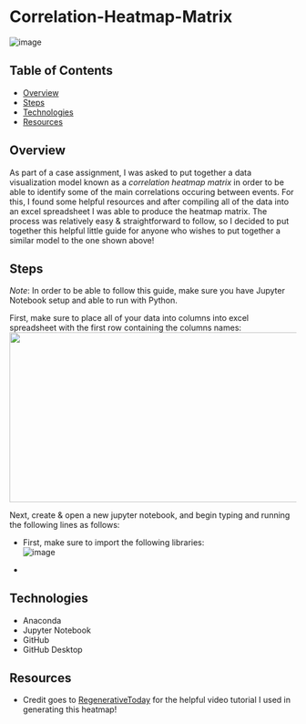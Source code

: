 # Correlation-Heatmap-Matrix
![image](https://user-images.githubusercontent.com/77221025/164954339-71ece39c-5b34-4e64-b73b-8355126f8a30.png)

## Table of Contents
* [Overview](#Overview)
* [Steps](#Steps)
* [Technologies](#Technologies)
* [Resources](#Resources)

## Overview
As part of a case assignment, I was asked to put together a data visualization model known as a *correlation heatmap matrix* in order to be able to identify some of the main correlations occuring between events. For this, I found some helpful resources and after compiling all of the data into an excel spreadsheet I was able to produce the heatmap matrix. The process was relatively easy & straightforward to follow, so I decided to put together this helpful little guide for anyone who wishes to put together a similar model to the one shown above!   

## Steps
*Note*: In order to be able to follow this guide, make sure you have Jupyter Notebook setup and able to run with Python.     

First, make sure to place all of your data into columns into excel spreadsheet with the first row containing the columns names:      
<img width="528.768" height="297.432" src="https://user-images.githubusercontent.com/77221025/164954818-db6ff46b-2398-4250-922e-da25ed8607ab.png">        

Next, create & open a new jupyter notebook, and begin typing and running the following lines as follows:
- First, make sure to import the following libraries: <br/>
![image](https://user-images.githubusercontent.com/77221025/164955017-9f01f404-de84-41af-b2f7-00cf0b5c51f4.png)

- 

## Technologies
- Anaconda
- Jupyter Notebook
- GitHub
- GitHub Desktop

## Resources
- Credit goes to [RegenerativeToday](https://www.youtube.com/channel/UCzJgOvsJJPCXWytXWuVSeXw/featured) for the helpful video tutorial I used in generating this heatmap!

